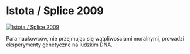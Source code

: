 Istota / Splice 2009 
=============
[![Istota / Splice 2009 ](http://vidos.pl/images/player.gif)](http://vidos.pl/istota-splice-2009)

 Para naukowców, nie przejmując się wątpliwościami moralnymi, prowadzi eksperymenty genetyczne na ludzkim DNA.
